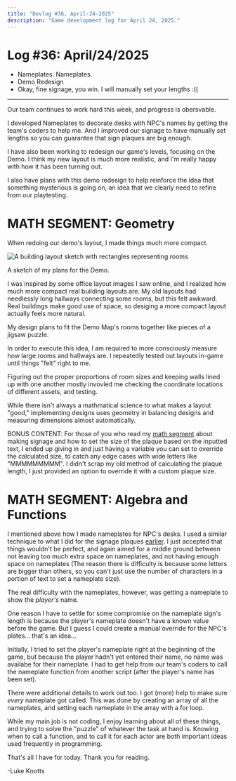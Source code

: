 ```yaml
---
title: "Devlog #36, April-24-2025"
description: "Game development log for April 24, 2025."
---
```


# Log <span class="date">#</span>36: <span class="date">April/24/2025</span>

<ul>
<li class="summary">Nameplates. Nameplates.</li>
<li class="summary">Demo Redesign</li>
<li class="summary">Okay, fine signage, you win. I will manually set your lengths :((</li>
</ul>

---

Our team continues to work hard this week, and progress is obersvable.

I developed Nameplates to decorate desks with NPC's names by getting the team's coders to help me. And I improved our signage to have manually set lengths so you can guarantee that sign plaques are big enough.

I have also been working to redesign our game's levels, focusing on the Demo. I think my new layout is much more realistic, and I'm really happy with how it has been turning out.

I also have plans with this demo redesign to help reinforce the idea that something mysterious is going on, an idea that we clearly need to refine from our playtesting.

<h1>MATH SEGMENT: Geometry</h1>

When redoing our demo's layout, I made things much more compact.

<img title="Precision is required here at ERASE!" src="/images/erase-employment-game/DemoMapSketch.png" alt="A building layout sketch with rectangles representing rooms"></img>

<span class="image-desc">A sketch of my plans for the Demo.</span>

I was inspired by some office layout images I saw online, and I realized how much more compact real building layouts are. My old layouts had needlessly long hallways connecting some rooms, but this felt awkward. Real buildings make good use of space, so desiging a more compact layout actually feels more natural.

My design plans to fit the Demo Map's rooms together like pieces of a jigsaw puzzle.

In order to execute this idea, I am required to more consciously measure how large rooms and hallways are. I repeatedly tested out layouts in-game until things "felt" right to me.

Figuring out the proper proportions of room sizes and keeping walls lined up with one another mostly invovled me checking the coordinate locations of different assets, and testing.

While there isn't always a mathmatical science to what makes a layout "good," implementing designs uses geometry in balancing designs and measuring dimensions almost automatically.

BONUS CONTENT: For those of you who read my <a href="/devlog/apr-10-2025">math segment</a> about making signage and how to set the size of the plaque based on the inputted text, I ended up giving in and just having a variable you can set to override the calculated size, to catch any edge cases with wide letters like "MMMMMMMMM". I didn't scrap my old method of calculating the plaque length, I just provided an option to override it with a custom plaque size.

<h1>MATH SEGMENT: Algebra and Functions</h1>

I mentioned above how I made nameplates for NPC's desks. I used a similar technique to what I did for the signage plaques <a href="/devlog/apr-10-2025">earlier</a>. I just accepted that things wouldn't be perfect, and again aimed for a middle ground between not leaving too much extra space on nameplates, and not having enough space on nameplates (The reason there is difficulty is because some letters are bigger than others, so you can't just use the number of characters in a portion of text to set a nameplate size).

The real difficulty with the nameplates, however, was getting a nameplate to show the <i>player's</i> name.

One reason I have to settle for some compromise on the nameplate sign's length is because the player's nameplate doesn't have a known value before the game. But I guess I could create a manual override for the NPC's plates... that's an idea...

Initially, I tried to set the player's nameplate right at the beginning of the game, but because the player hadn't yet entered their name, no name was availabe for their nameplate. I had to get help from our team's coders to call the nameplate function from another script (after the player's name has been set).

There were additional details to work out too. I got (more) help to make sure <i>every</i> nameplate got called. This was done by creating an array of all the nameplates, and setting each nameplate in the array with a for loop.

While my main job is not coding, I enjoy learning about all of these things, and trying to solve the "puzzle" of whatever the task at hand is. Knowing when to call a function, and to call it for each actor are both important ideas used frequently in programming.

That's all I have for today. Thank you for reading.

<p class="signature">-Luke Knotts</p>
